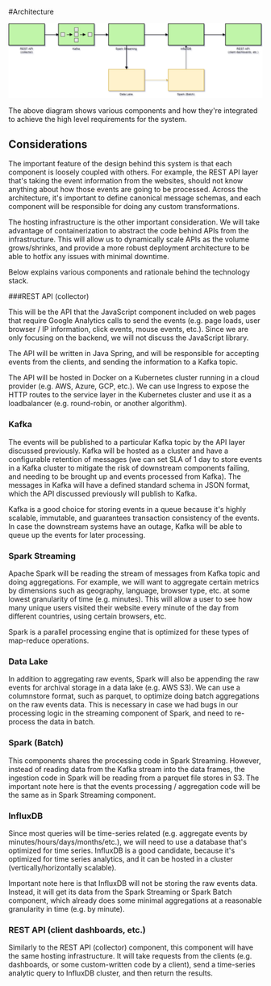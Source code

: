 #Architecture

![Architecture](architecture.png)

The above diagram shows various components and how they're integrated to achieve the high level requirements 
for the system. 

## Considerations

The important feature of the design behind this system is that each component is loosely coupled with others. For example, the REST API layer that's taking the event information from the websites, should not know anything about how those events are going to be processed. Across the architecture, it's important to define canonical message schemas, and each component will be responsible for doing any custom transformations.

The hosting infrastructure is the other important consideration. We will take advantage of containerization to abstract the code behind APIs from the infrastructure. This will allow us to dynamically scale APIs as the volume grows/shrinks, and provide a more robust deployment architecture to be able to hotfix any issues with minimal downtime. 

Below explains various components and rationale behind the technology stack.

###REST API (collector)

This will be the API that the JavaScript component included on web pages that require Google Analytics calls to send the events (e.g. page loads, user browser / IP information, click events, mouse events, etc.).
Since we are only focusing on the backend, we will not discuss the JavaScript library.

The API will be written in Java Spring, and will be responsible for accepting events from the clients, and sending the information to a Kafka topic.

The API will be hosted in Docker on a Kubernetes cluster running in a cloud provider (e.g. AWS, Azure, GCP, etc.). We can use Ingress to expose the HTTP routes to the service layer in the Kubernetes cluster and use it as a loadbalancer (e.g. round-robin, or another algorithm).

### Kafka

The events will be published to a particular Kafka topic by the API layer discussed previously. Kafka will be hosted as a cluster
and have a configurable retention of messages (we can set SLA of 1 day to store events in a Kafka cluster to mitigate the risk of downstream components failing, and needing to be brought up and events processed from Kafka). The messages in Kafka
will have a defined standard schema in JSON format, which the API discussed previously will publish to Kafka.

Kafka is a good choice for storing events in a queue because it's highly scalable, immutable, and guarantees transaction consistency of the events. In case the downstream systems have an outage, Kafka
will be able to queue up the events for later processing.

### Spark Streaming

Apache Spark will be reading the stream of messages from Kafka topic and doing aggregations. For example, we will want to aggregate
certain metrics by dimensions such as geography, language, browser type, etc. at some lowest granularity of time (e.g. minutes). This will allow a user to
 see how many unique users visited their website every minute of the day from different countries, using certain browsers, etc. 
 
 Spark is a parallel processing engine that is optimized for these types of map-reduce operations.
 
 ### Data Lake
 
In addition to aggregating raw events, Spark will also be appending the raw events for archival storage in a data lake (e.g. AWS S3). We can use a columnstore format, such as parquet, to optimize doing batch
aggregations on the raw events data. This is necessary in case we had bugs in our processing logic in the streaming component of Spark, and need to re-process the data in batch.

### Spark (Batch)

This components shares the processing code in Spark Streaming. However, instead of reading data from the Kafka stream into the data frames, the ingestion code in Spark will be reading
from a parquet file stores in S3. The important note here is that the events processing / aggregation code will be the same as in Spark Streaming component.

### InfluxDB

Since most queries will be time-series related (e.g. aggregate events by minutes/hours/days/months/etc.), we will need to use a database that's optimized for time series. InfluxDB is a good candidate, because it's optimized for time series analytics, and it can be hosted in a cluster (vertically/horizontally scalable).

Important note here is that InfluxDB will not be storing the raw events data. Instead, it will get its data from the Spark Streaming or Spark Batch component, which already does some minimal aggregations at a reasonable granularity in time (e.g. by minute).

### REST API (client dashboards, etc.)

Similarly to the REST API (collector) component, this component will have the same hosting infrastructure. It will take requests from the clients (e.g. dashboards, or some custom-written code by a client), send a time-series analytic query to InfluxDB cluster, and then return the results.